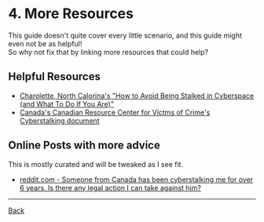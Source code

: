 # 4. More Resources
This guide doesn't quite cover every little scenario, and this guide might even not be as helpful!  
So why not fix that by linking more resources that could help?

## Helpful Resources
- [Charolette, North Calorina's "How to Avoid Being Stalked in Cyberspace (and What To Do If You Are)"](https://police.charlotte.edu/safety/what-if-i-am-being-stalked/how-avoid-being-stalked-cyberspace-and-what-do-if-you-are/)
- [Canada's Canadian Resource Center for Victms of Crime's Cyberstalking document](https://crcvc.ca/wp-content/uploads/2021/09/Cyberstalking-_DISCLAIMER_Revised-Aug-2022_FINAL.pdf)

## Online Posts with more advice
This is mostly curated and will be tweaked as I see fit.

- [reddit.com - Someone from Canada has been cyberstalking me for over 6 years. Is there any legal action I can take against him?](https://old.reddit.com/r/legaladvicecanada/comments/151atu8/someone_from_canada_has_been_cyberstalking_me_for/)

***

[Back](./4-avoid.md)